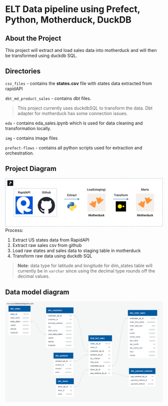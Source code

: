 # ELT Data pipeline using Prefect, Python, Motherduck, DuckDB

## About the Project
This project will extract and load sales data into motherduck and will then be transformed using duckdb SQL.

## Directories
`csv_files` - contains the __states.csv__ file with states data extracted from rapidAPI

`dbt_md_product_sales` - contains dbt files.
> This project currently uses duckdbSQL to transform the data. Dbt adapter for motherduck has some connection issues.

`eda` - contains eda_sales.ipynb which is used for data cleaning and transformation locally.

`img` - contains image files

`prefect-flows` - contains all python scripts used for extraction and orchestration.


## Project Diagram
![project-diagram](img/proj_diagram.png)
Process:
1. Extract US states data from RapidAPI
2. Extract raw sales csv from github
3. Load raw states and sales data to staging table in motherduck
4. Transform raw data using duckdb SQL
> **Note**: data type for latitude and longitude for dim_states table will currently be in `varchar` since using the decimal type rounds off the decimal values.

## Data model diagram
![data-model](img/datamodel.png)
